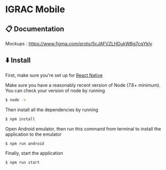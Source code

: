 # IGRAC Mobile

## :clipboard: Documentation

Mockups : https://www.figma.com/proto/5cJAFVZLHDukWBg7cqYkly

## :arrow_down: Install

First, make sure you're set up for [React Native](https://facebook.github.io/react-native/docs/getting-started.html#content)

Make sure you have a reasonably recent version of Node (7.6+ minimum). You can check your version of node by running

```sh
$ node -v
```

Then install all the dependencies by running
```sh
$ npm install
```

Open Android emulator, then run this command from terminal to install the application to the emulator
```sh
$ npm run android
```

Finally, start the application
```sh
$ npm run start
```
